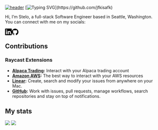 [![header](https://capsule-render.vercel.app/api?type=waving&height=150&color=3239FB&textBg=false&section=header)](https://github.com/jfkisafk)
[![Typing SVG](https://readme-typing-svg.demolab.com?font=SF+Mono&size=25&pause=1000&color=FF8D93&random=false&width=435&lines=Hi!+%F0%9F%91%8B;My+name+is+stelo.)](https://github.com/jfkisafk)

Hi, I’m Stelo, a full-stack Software Engineer based in Seattle, Washington. You can connect with me on my socials:

<a href="https://www.linkedin.com/in/stelo" target="_blank">
	<picture>
	  <source media="(prefers-color-scheme: dark)" srcset="./icons/dark/linkedin.svg" width="22" align="left">
	  <img src="./icons/light/linkedin.svg" width="22" align="left">
	</picture>
</a>
<a href="https://www.github.com/jfkisafk" target="_blank">
	<picture>
	  <source media="(prefers-color-scheme: dark)" srcset="./icons/dark/github.svg" width="22" align="left">
	  <img src="icons/light/github.svg" width="22" align="left">
	</picture>
</a>
<br />

## Contributions

### Raycast Extensions

* **[Alpaca Trading](https://www.raycast.com/stelo/alpaca-trading):** Interact with your Alpaca trading account
* **[Amazon AWS](https://www.raycast.com/Falcon/aws):** The best way to interact with your AWS resources
* **[Linear](https://www.raycast.com/linear/linear):** Create, search and modify your issues from anywhere on your Mac.
* **[GitHub](https://www.raycast.com/raycast/github):** Work with issues, pull requests, manage workflows, search repositories and stay on top of notifications.

## My stats
[![](https://gitstats.stelo.app/api/top-langs/?username=jfkisafk&theme=tokyonight&bg_color=00000000&layout=compact&langs_count=10&hide_title=true&hide_border=true&role=OWNER,COLLABORATOR)](https://github.com/jfkisafk)
[![](https://gitstats.stelo.app/api/?username=jfkisafk&theme=tokyonight&bg_color=00000000&show_icons=true&count_private=true&hide_title=true&rank_icon=github&line_height=28&hide_border=true&role=OWNER,COLLABORATOR&hide=stars,contribs)](https://github.com/jfkisafk)
